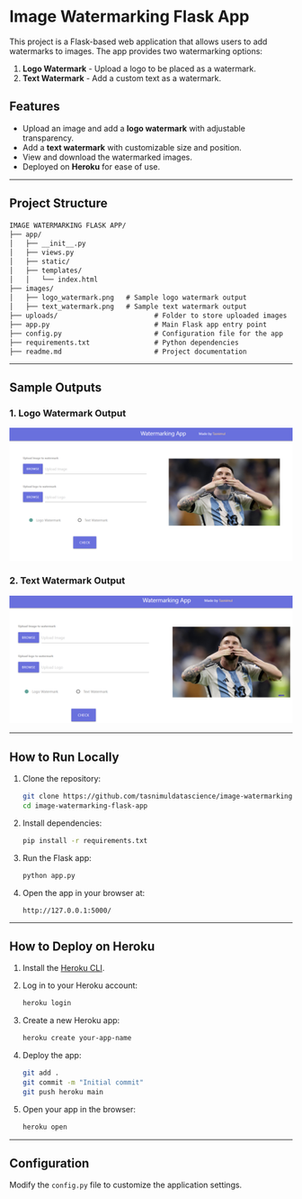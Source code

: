 
# Image Watermarking Flask App

This project is a Flask-based web application that allows users to add watermarks to images. The app provides two watermarking options:
1. **Logo Watermark** - Upload a logo to be placed as a watermark.
2. **Text Watermark** - Add a custom text as a watermark.

## Features
- Upload an image and add a **logo watermark** with adjustable transparency.
- Add a **text watermark** with customizable size and position.
- View and download the watermarked images.
- Deployed on **Heroku** for ease of use.

---

## Project Structure
```
IMAGE WATERMARKING FLASK APP/
├── app/
│   ├── __init__.py
│   ├── views.py
│   ├── static/
│   ├── templates/
│   │   └── index.html
├── images/
│   ├── logo_watermark.png   # Sample logo watermark output
│   ├── text_watermark.png   # Sample text watermark output
├── uploads/                        # Folder to store uploaded images
├── app.py                          # Main Flask app entry point
├── config.py                       # Configuration file for the app
├── requirements.txt                # Python dependencies
├── readme.md                       # Project documentation
```

---

## Sample Outputs

### 1. Logo Watermark Output
![Logo Watermark](images/logo_watermark.png)

### 2. Text Watermark Output
![Text Watermark](images/text_watermark.png)

---

## How to Run Locally
1. Clone the repository:
    ```bash
    git clone https://github.com/tasnimuldatascience/image-watermarking-flask-heroku.git
    cd image-watermarking-flask-app
    ```

2. Install dependencies:
    ```bash
    pip install -r requirements.txt
    ```

3. Run the Flask app:
    ```bash
    python app.py
    ```

4. Open the app in your browser at:
    ```
    http://127.0.0.1:5000/
    ```

---

## How to Deploy on Heroku
1. Install the [Heroku CLI](https://devcenter.heroku.com/articles/heroku-cli).
2. Log in to your Heroku account:
    ```bash
    heroku login
    ```

3. Create a new Heroku app:
    ```bash
    heroku create your-app-name
    ```

4. Deploy the app:
    ```bash
    git add .
    git commit -m "Initial commit"
    git push heroku main
    ```

5. Open your app in the browser:
    ```bash
    heroku open
    ```

---

## Configuration
Modify the `config.py` file to customize the application settings.
